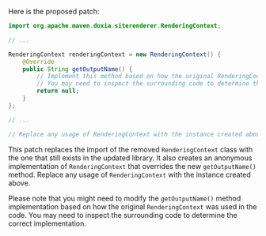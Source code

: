 Here is the proposed patch:

```java
import org.apache.maven.doxia.siterenderer.RenderingContext;

// ...

RenderingContext renderingContext = new RenderingContext() {
    @Override
    public String getOutputName() {
        // Implement this method based on how the original RenderingContext was used.
        // You may need to inspect the surrounding code to determine the correct implementation.
        return null;
    }
};

// ...

// Replace any usage of RenderingContext with the instance created above.
```

This patch replaces the import of the removed `RenderingContext` class with the one that still exists in the updated library. It also creates an anonymous implementation of `RenderingContext` that overrides the new `getOutputName()` method. Replace any usage of `RenderingContext` with the instance created above.

Please note that you might need to modify the `getOutputName()` method implementation based on how the original `RenderingContext` was used in the code. You may need to inspect the surrounding code to determine the correct implementation.